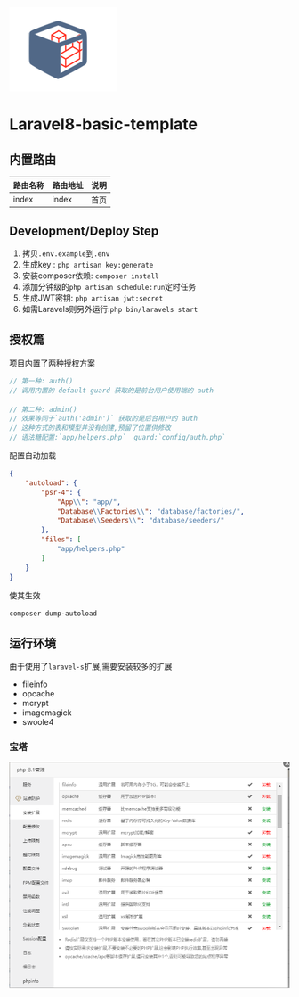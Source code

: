 ![logo](doc/logo.png)

# Laravel8-basic-template

## 内置路由

| 路由名称  | 路由地址  | 说明 |
|-------|-------|----|
| index | index | 首页 |

## Development/Deploy Step

1. 拷贝`.env.example`到`.env`
2. 生成key : `php artisan key:generate`
3. 安装composer依赖: `composer install`
4. 添加分钟级的`php artisan schedule:run`定时任务
5. 生成JWT密钥: `php artisan jwt:secret`
6. 如需Laravels则另外运行:`php bin/laravels start`

## 授权篇

项目内置了两种授权方案

```php
// 第一种: auth()
// 调用内置的 default guard 获取的是前台用户使用端的 auth

// 第二种: admin()
// 效果等同于`auth('admin')` 获取的是后台用户的 auth
// 这种方式的表和模型并没有创建,预留了位置供修改
// 语法糖配置:`app/helpers.php`  guard:`config/auth.php`
```

配置自动加载

```json
{
    "autoload": {
        "psr-4": {
            "App\\": "app/",
            "Database\\Factories\\": "database/factories/",
            "Database\\Seeders\\": "database/seeders/"
        },
        "files": [
            "app/helpers.php"
        ]
    }
}
```

使其生效

```bash
composer dump-autoload
```

## 运行环境

由于使用了`laravel-s`扩展,需要安装较多的扩展

- fileinfo
- opcache
- mcrypt
- imagemagick
- swoole4

### 宝塔

![src](doc/img.png)


